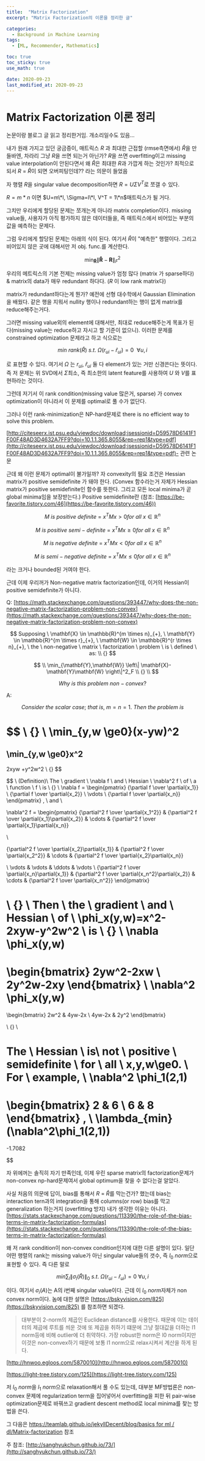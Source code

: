 ```yaml
---
title:  "Matrix Factorization"
excerpt: "Matrix Factorization의 이론을 정리한 글"

categories:
  - Background in Machine Learning
tags:
  - [ML, Recommender, Mathematics]

toc: true
toc_sticky: true
use_math: true 

date: 2020-09-23
last_modified_at: 2020-09-23
---
```


# Matrix Factorization 이론 정리

논문이랑 블로그 글 읽고 정리한거임. 개소리일수도 있음...

내가 원래 가지고 있던 궁금증이, 매트릭스 $R$ 과 최대한 근접할 (rmse측면에서) $\hat R$을 만들바엔, 차라리 그냥 $R$을 쓰면 되는거 아닌가?  $R$을 쓰면 overfitting이고 missing value interpolation이 안된다면서 왜 $\hat R$은 최대한 $R$과 가깝게 하는 것인가? 최적으로 되서 $R$ = $\hat R$이 되면 오버피팅인데?? 라는 의문이 들었음

자 행렬 $R$을 singular value decomposition하면 $R = U \Sigma V^T$로 쪼갤 수 있다.

$R=m*n$ 이면 $U=m\*l, \Sigma=l\*l, V^T = 1\*n$매트릭스가 될 거다.

그치만 우리에게 할당된 문제는 쪼개는게 아니라 matrix completion이다. missing value들, 사용자가 아직 평가하지 않은 데이터들을, 즉 매트릭스에서 비어있는 부분의 값을 예측하는 문제다.

그럼 우리에게 할당된 문제는 아래의 식이 된다. 여기서 $\hat R$이 "예측한" 행렬이다. 그리고 비어있지 않은 곳에 대해서만 저 obj. func.를 계산한다.

$$
\min_{\mathbf{\hat{R}}} \left\|
\mathbf{\hat{R}}-\mathbf{R}
\right\|^2_F
$$

우리의 메트릭스의 기본 전제는 missing value가 엄청 많다 (matrix 가 sparse하다) & matrix의 data가 매우 redundant 하다다.  ($R$ 이 low rank matrix다)

matrix가 redundant하다는게 뭔가? 예전에 선형 대수학에서 Gaussian Elimination을 배웠다. 같은 행을 지워서 nullity 행이나 redundant하는 행이 없게 matrix를 reduce해주는거다. 

그러면 missing value외의 element에 대해서만, 최대로 reduce해주는게 목표가 된다(missing value는 reduce하고 자시고 할 기준이 없으니). 이러한 문제를 constrained optimization 문제라고 하고 식으로는

$$
min \ rank(\hat{R}) \ s.t. \ 
\Omega(r_{ui}-\hat{r}_{ui}) =0 \ {} \ \forall u,i
$$

로 표현할 수 있다. 여기서 $\Omega$ 는 $r_{ui}, \ \hat r_{ui}$ 둘 다 element가 있는 거만 신경쓴다는 뜻이다. 즉 저 문제는 위 SVD에서 $\Sigma$최소, 즉 최소한의 latent feature를 사용하여 $U$ 와 $V$를 표현하라는 것이다.

그런데 저기서 이 rank condition(missing value 많은거, sparse) 가 convex optimization이 아니라서 이 문제를 optimal로 풀 수가 없단다. 

그러나 이런 rank-minimization은 NP-hard문제로 there is no efficient way to solve this problem.

[http://citeseerx.ist.psu.edu/viewdoc/download;jsessionid=D59578D6141F1F00F48AD3D4632A7FF9?doi=10.1.1.365.8055&rep=rep1&type=pdf](http://citeseerx.ist.psu.edu/viewdoc/download;jsessionid=D59578D6141F1F00F48AD3D4632A7FF9?doi=10.1.1.365.8055&rep=rep1&type=pdf)- 관련 논문

근데 왜 이런 문제가 optimal이 불가일까? 자 convexity의 필요 조건은 Hessian matrix가 positive semidefinite 가 돼야 한다. (Convex 함수라는거 자체가 Hessian matrix가 positive semidefinite인 함수를 뜻한다. 그리고 모든 local minima가 곧 global minima임을 보장받는다.)  Positive semidefinite란 (참조: [https://be-favorite.tistory.com/46](https://be-favorite.tistory.com/46))

$$
M\ is\ positive\ definite\ =\ x^T Mx > 0 for\ all\ x \in \mathbb{R}^n
$$

$$
M\ is\ positive\ semi-definite\ =\ x^T Mx \geq 0 for\ all\ x \in \mathbb{R}^n
$$

$$
M\ is\ negative\ definite\ =\ x^T Mx < 0 for\ all\ x \in \mathbb{R}^n
$$

$$
M\ is\ semi-negative\ definite\ =\ x^T Mx \leq 0 for\ all\ x \in \mathbb{R}^n
$$

라는 크거나 bounded된 거여야 한다.

근데 이제 우리꺼가 Non-negative matrix factorization인데, 이거의 Hessian이 positive semidefinite가 아니다.

Q: [https://math.stackexchange.com/questions/393447/why-does-the-non-negative-matrix-factorization-problem-non-convex](https://math.stackexchange.com/questions/393447/why-does-the-non-negative-matrix-factorization-problem-non-convex)

$$
Supposing \ 
\mathbf{X} \in \mathbb{R}^{m \times n}_{+}, \ 
\mathbf{Y} \in \mathbb{R}^{m \times r}_{+}, \ 
\mathbf{W} \in \mathbb{R}^{r \times n}_{+}, \ 
the \ non-negative \ matrix \ factorization \ problem \ is \ defined \ as: 
\\ {}
$$

$$
\\
\min_{\mathbf{Y},\mathbf{W}} \left\|
\mathbf{X}-\mathbf{Y}\mathbf{W}
\right\|^2_F
\\ {}
\\
$$

$$
Why \ is \ this \ problem \ non-convex?
$$

A:

$$
Consider \ the \ scalar \ case; \ that \ is, \ m=n=1. \ Then \ the \ problem \ is
$$

$$
\\ {}
\\
\min_{y,w \ge0}(x-yw)^2
=
\min_{y,w \ge0}x^2
-
2xyw
+y^2w^2
\\ {}
$$

$$
\\
(Definition)\ The \ gradient \ \nabla f \ and \ Hessian \ \nabla^2 f \ of \ a \ function \ f \ is
\\ {}
\\
\nabla f = 
\begin{pmatrix}
{\partial f \over \partial{x_1}}
\\
{\partial f \over \partial{x_2}}
\\
\vdots
\\
{\partial f \over \partial{x_n}}
\end{pmatrix}
,
 \ and \ 

\nabla^2 f = 
\begin{pmatrix}
{\partial^2 f \over \partial{x_1^2}}
&
{\partial^2 f \over \partial{x_1}\partial{x_2}}
&
\cdots
&
{\partial^2 f \over \partial{x_1}\partial{x_n}}

\\

{\partial^2 f \over \partial{x_2}\partial{x_1}}
&
{\partial^2 f \over \partial{x_2^2}}
&
\cdots
&
{\partial^2 f \over \partial{x_2}\partial{x_n}}

\\
\vdots  & \vdots  & \ddots & \vdots
\\
{\partial^2 f \over \partial{x_n}\partial{x_1}}
&
{\partial^2 f \over \partial{x_n^2}\partial{x_2}}
&
\cdots
&
{\partial^2 f \over \partial{x_n^2}}
\end{pmatrix}

\\ {}
\\
Then \ the \ gradient \ and \ Hessian \ of \ \phi_x(y,w)=x^2-2xyw-y^2w^2 \ is
\\ {}
\\
\nabla \phi_x(y,w)
=
\begin{bmatrix}
2yw^2-2xw \\
2y^2w-2xy
\end{bmatrix}
\\
\nabla^2 \phi_x(y,w)
=
\begin{bmatrix}
2w^2 & 4yw-2x \\
4yw-2x & 2y^2
\end{bmatrix}

\\ {}
\\

The \ Hessian \ is\ not \ positive \ semidefinite \ for \ all \ x,y,w\ge0. \ For \ example, \\
\nabla^2 \phi_1(2,1)
=
\begin{bmatrix}
2 & 6 \\
6 & 8
\end{bmatrix}
,
 \ 
\lambda_{min}(\nabla^2\phi_1(2,1))
=
-1.7082

$$

자 위에꺼는 솔직히 자기 만족인데, 이제 우린 sparse matrix의 factorization문제가 non-convex np-hard문제여서 global optimum을 찾을 수 없다는걸 알았다.

사실 처음의 의문에 답이, bias를 통해서 $R$ = $\hat R$를 막는건가? 했는데 bias는 interaction tern과의 integration을 통해 columns(or row) bias를 막고 generalization 하는거지 (overfitting 방지) 내가 생각한 이유는 아니다. [https://stats.stackexchange.com/questions/113390/the-role-of-the-bias-terms-in-matrix-factorization-formulas](https://stats.stackexchange.com/questions/113390/the-role-of-the-bias-terms-in-matrix-factorization-formulas)

왜 저 rank condition이 non-convex condition인지에 대한 다른 설명이 있다. 일단 어떤 행렬의 rank는 missing value가 아닌 singular value들의 갯수, 즉 $l_0 \ norm$으로 표현할 수 있다. 즉 다른 말로

$$
min \sum_l \| \sigma_l (\hat R) \|_0 \ s.t.\ \Omega (r_{ui} - \hat r_{ui}) = 0 \ \forall u,i
$$

이다. 여기서 $\sigma_i(A)$는 A의 i번째 singular value이다. 근데 이 $l_0 \ norm$자체가 non convex norm이다. 놈에 대한 설명은 [https://bskyvision.com/825](https://bskyvision.com/825) 를 참조하면 되겠다. 

> 대부분이 2-norm의 제곱인 Euclidean distance를 사용한다. 때문에 이는 데이터의 제곱에 루트를 씌운 것에 또 제곱을 취하기 떄문에 그냥 절대값을 더하는 l1 norm등에 비해 outlier에 더 취약하다. 가장 robust한 norm은 l0 norm이지만 이것은 non-convex하기 때문에 보통 l1 norm으로 relax시켜서 계산을 하게 된다.
> 

[http://hnwoo.egloos.com/5870010](http://hnwoo.egloos.com/5870010)

[https://light-tree.tistory.com/125](https://light-tree.tistory.com/125)

저 $l_0 \ norm$을 $l_1 \ norm$으로 relaxation해서 풀 수도 있는데, 대부분 MF방법론은 non-convex 문제에 regularization term을 집어넣어서 overfitting을 피한 뒤 pair-wise optimization문제로 바꿔쓰고 gradient descent method로 local minima를 찾는 방법을 쓴다.

그 다음은 [https://teamlab.github.io/jekyllDecent/blog/basics for ml / dl/Matrix-factorization](https://teamlab.github.io/jekyllDecent/blog/basics%20for%20ml%20/%20dl/Matrix-factorization) 참조

주 참조: [http://sanghyukchun.github.io/73/](http://sanghyukchun.github.io/73/)